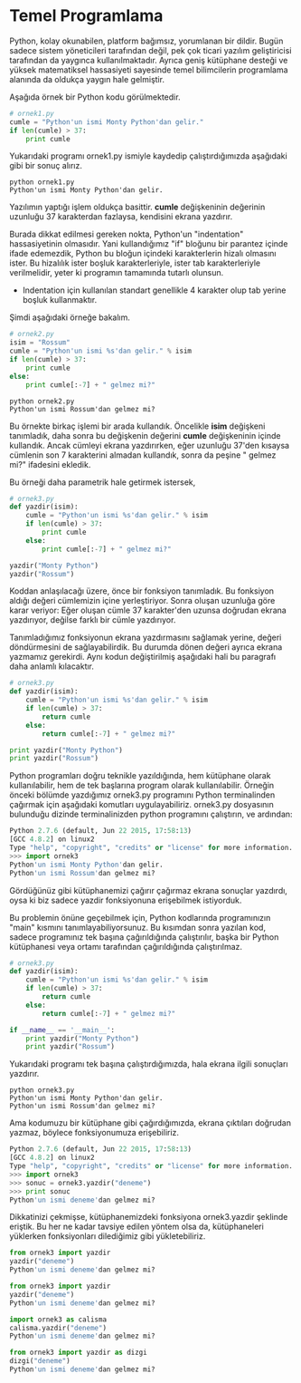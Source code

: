 # Temel Programlama

Python, kolay okunabilen, platform bağımsız, yorumlanan bir dildir. Bugün sadece sistem yöneticileri tarafından değil, pek çok ticari yazılım geliştiricisi tarafından da yaygınca kullanılmaktadır. Ayrıca geniş kütüphane desteği ve yüksek matematiksel hassasiyeti sayesinde temel bilimcilerin programlama alanında da oldukça yaygın hale gelmiştir.

Aşağıda örnek bir Python kodu görülmektedir.

```python
# ornek1.py
cumle = "Python'un ismi Monty Python'dan gelir."
if len(cumle) > 37:
    print cumle
```
Yukarıdaki programı ornek1.py ismiyle kaydedip çalıştırdığımızda aşağıdaki gibi bir sonuç alırız.

```
python ornek1.py
Python'un ismi Monty Python'dan gelir.
```

Yazılımın yaptığı işlem oldukça basittir. **cumle** değişkeninin değerinin uzunluğu 37 karakterdan fazlaysa, kendisini ekrana yazdırır.

Burada dikkat edilmesi gereken nokta, Python'un "indentation" hassasiyetinin olmasıdır. Yani kullandığımız "if" bloğunu bir parantez içinde ifade edemezdik, Python bu bloğun içindeki karakterlerin hizalı olmasını ister. Bu hizalılık ister boşluk karakterleriyle, ister tab karakterleriyle verilmelidir, yeter ki programın tamamında tutarlı olunsun.

* Indentation için kullanılan standart genellikle 4 karakter olup tab yerine boşluk kullanmaktır.

Şimdi aşağıdaki örneğe bakalım.

```python
# ornek2.py
isim = "Rossum"
cumle = "Python'un ismi %s'dan gelir." % isim
if len(cumle) > 37:
    print cumle
else:
    print cumle[:-7] + " gelmez mi?"
```

```
python ornek2.py
Python'un ismi Rossum'dan gelmez mi?
```

Bu örnekte birkaç işlemi bir arada kullandık. Öncelikle **isim** değişkeni tanımladık, daha sonra bu değişkenin değerini **cumle** değişkeninin içinde kullandık. Ancak cümleyi ekrana yazdırırken, eğer uzunluğu 37'den kısaysa cümlenin son 7 karakterini almadan kullandık, sonra da peşine " gelmez mi?" ifadesini ekledik.

Bu örneği daha parametrik hale getirmek istersek,

```python
# ornek3.py
def yazdir(isim):
    cumle = "Python'un ismi %s'dan gelir." % isim
    if len(cumle) > 37:
        print cumle
    else:
        print cumle[:-7] + " gelmez mi?"

yazdir("Monty Python")
yazdir("Rossum") 
```

Koddan anlaşılacağı üzere, önce bir fonksiyon tanımladık. Bu fonksiyon aldığı değeri cümlemizin içine yerleştiriyor. Sonra oluşan uzunluğa göre karar veriyor: Eğer oluşan cümle 37 karakter'den uzunsa doğrudan ekrana yazdırıyor, değilse farklı bir cümle yazdırıyor.

Tanımladığımız fonksiyonun ekrana yazdırmasını sağlamak yerine, değeri döndürmesini de sağlayabilirdik. Bu durumda dönen değeri ayrıca ekrana yazmamız gerekirdi. Aynı kodun değiştirilmiş aşağıdaki hali bu paragrafı daha anlamlı kılacaktır.

```python
# ornek3.py
def yazdir(isim):
    cumle = "Python'un ismi %s'dan gelir." % isim
    if len(cumle) > 37:
        return cumle
    else:
        return cumle[:-7] + " gelmez mi?"

print yazdir("Monty Python")
print yazdir("Rossum") 
```

Python programları doğru teknikle yazıldığında, hem kütüphane olarak kullanılabilir, hem de tek başlarına program olarak kullanılabilir. Örneğin önceki bölümde yazdığımız ornek3.py programını Python terminalinden çağırmak için aşağıdaki komutları uygulayabiliriz. ornek3.py dosyasının bulunduğu dizinde terminalinizden python programını çalıştırın, ve ardından:

```python
Python 2.7.6 (default, Jun 22 2015, 17:58:13) 
[GCC 4.8.2] on linux2
Type "help", "copyright", "credits" or "license" for more information.
>>> import ornek3
Python'un ismi Monty Python'dan gelir.
Python'un ismi Rossum'dan gelmez mi?
```

Gördüğünüz gibi kütüphanemizi çağırır çağırmaz ekrana sonuçlar yazdırdı, oysa ki biz sadece yazdir fonksiyonuna erişebilmek istiyorduk.

Bu problemin önüne geçebilmek için, Python kodlarında programınızın "main" kısmını tanımlayabiliyorsunuz. Bu kısımdan sonra yazılan kod, sadece programınız tek başına çağırıldığında çalıştırılır, başka bir Python kütüphanesi veya ortamı tarafından çağırıldığında çalıştırılmaz.

```python
# ornek3.py
def yazdir(isim):
    cumle = "Python'un ismi %s'dan gelir." % isim
    if len(cumle) > 37:
        return cumle
    else:
        return cumle[:-7] + " gelmez mi?"

if __name__ == '__main__':
    print yazdir("Monty Python")
    print yazdir("Rossum") 
```

Yukarıdaki programı tek başına çalıştırdığımızda, hala ekrana ilgili sonuçları yazdırır.

```
python ornek3.py
Python'un ismi Monty Python'dan gelir.
Python'un ismi Rossum'dan gelmez mi?
```

Ama kodumuzu bir kütüphane gibi çağırdığımızda, ekrana çıktıları doğrudan yazmaz, böylece fonksiyonumuza erişebiliriz.

```python
Python 2.7.6 (default, Jun 22 2015, 17:58:13) 
[GCC 4.8.2] on linux2
Type "help", "copyright", "credits" or "license" for more information.
>>> import ornek3
>>> sonuc = ornek3.yazdir("deneme")
>>> print sonuc
Python'un ismi deneme'dan gelmez mi?
```

Dikkatinizi çekmişse, kütüphanemizdeki fonksiyona ornek3.yazdir şeklinde eriştik. Bu her ne kadar tavsiye edilen yöntem olsa da, kütüphaneleri yüklerken fonksiyonları dilediğimiz gibi yükletebiliriz.

```python
from ornek3 import yazdir
yazdir("deneme")
Python'un ismi deneme'dan gelmez mi?
```

```python
from ornek3 import yazdir
yazdir("deneme")
Python'un ismi deneme'dan gelmez mi?
```

```python
import ornek3 as calisma
calisma.yazdir("deneme")
Python'un ismi deneme'dan gelmez mi?
```

```python
from ornek3 import yazdir as dizgi
dizgi("deneme")
Python'un ismi deneme'dan gelmez mi?
```